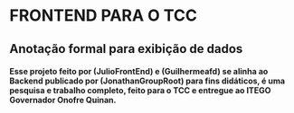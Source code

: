 # FRONTEND PARA O TCC

##  Anotação formal para exibição de dados

#### Esse projeto feito por (JulioFrontEnd) e (Guilhermeafd) se alinha ao Backend publicado por (JonathanGroupRoot) para fins didáticos, é uma pesquisa e trabalho completo, feito para o TCC e entregue ao ITEGO Governador Onofre Quinan.
